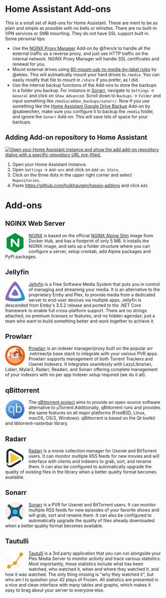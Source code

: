 # Home Assistant Add-ons

This is a small set of Add-ons for Home Assistant. These are ment to be as plain and simple as possible with no bells or whistles. There are no built-in VPN services or SMB mounting. They do not have SSL support built in. Some personal tips:

- Use the [NGINX Proxy Manager](https://github.com/hassio-addons/addon-nginx-proxy-manager) Add-on by @frenck to handle all the external traffic as a reverse proxy, and just use HTTP traffic on the internal network. NGINX Proxy Manager will handle SSL certificates and renewal for you.
- Mount external drives using [80-mount-usb-to-media-by-label.rules](https://gist.github.com/eklex/c5fac345de5be9d9bc420510617c86b5) by @eklex. This will autmatically mount your hard drives to `/media`. You can easily modify that file to mount in `/share` if you prefer, as I did.
- Use the internal backup functions of the Add-ons to store the backups in a folder you backup. For instance in [Sonarr](https://github.com/hulkhaugen/hassio-addons/tree/main/sonarr), navigate to `Settings` -> `General` and click on `Show Advanced`. Scroll down to `Backups` -> `Folder` and input something like `/media/addon_backups/sonarr/`. Now if you use something like the [Home Assistant Google Drive Backup](https://github.com/sabeechen/hassio-google-drive-backup) Add-on by @sabeechen, make sure you configure it to backup the `/media` folder, and ignore the `Sonarr` Add-on. This will save lots of space for your backups.

## Adding Add-on repository to Home Assistant

[![Open your Home Assistant instance and show the add add-on repository dialog with a specific repository URL pre-filled.](https://my.home-assistant.io/badges/supervisor_add_addon_repository.svg)](https://my.home-assistant.io/redirect/supervisor_add_addon_repository/?repository_url=https%3A%2F%2Fgithub.com%2Fhulkhaugen%2Fhassio-addons)

1. Open your Home Assistant instance.
2. Open `Settings` -> `Add-ons` and click on `Add-on Store`.
3. Click on the three dots in the upper right corner and select `Repositories`.
4. Paste https://github.com/hulkhaugen/hassio-addons and click `Add`.

# Add-ons

## NGINX Web Server
<img src="https://raw.githubusercontent.com/hulkhaugen/hassio-addons/main/nginx_ws/icon.png" alt="NGINX Web Server" width="64" align="left" style="padding-right:12px">[NGINX](https://www.nginx.com/) is based on the official [NGINX Alpine Slim](https://hub.docker.com/_/nginx) image from Docker Hub, and has a footprint of only 5 MB. It installs the NGINX image, and sets up a folder structure where you can configure a server, setup crontab, add Alpine packages and PyPI packages.

## Jellyfin
<img src="https://raw.githubusercontent.com/hulkhaugen/hassio-addons/main/jellyfin/icon.png" alt="Jellyfin" width="64" align="left" style="padding-right:12px">[Jellyfin](https://jellyfin.org/) is a Free Software Media System that puts you in control of managing and streaming your media. It is an alternative to the proprietary Emby and Plex, to provide media from a dedicated server to end-user devices via multiple apps. Jellyfin is descended from Emby's 3.5.2 release and ported to the .NET Core framework to enable full cross-platform support. There are no strings attached, no premium licenses or features, and no hidden agendas: just a team who want to build something better and work together to achieve it.

## Prowlarr
<img src="https://raw.githubusercontent.com/hulkhaugen/hassio-addons/main/prowlarr/icon.png" alt="Prowlarr" width="64" align="left" style="padding-right:12px">[Prowlarr](https://prowlarr.com/) is an indexer manager/proxy built on the popular arr .net/reactjs base stack to integrate with your various PVR apps. Prowlarr supports management of both Torrent Trackers and Usenet Indexers. It integrates seamlessly with LazyLibrarian, Lidarr, Mylar3, Radarr, Readarr, and Sonarr offering complete management of your indexers with no per app Indexer setup required (we do it all).

## qBittorrent
<img src="https://raw.githubusercontent.com/hulkhaugen/hassio-addons/main/qbittorrent/icon.png" alt="qBittorrent" width="64" align="left" style="padding-right:12px">The [qBittorrent project](https://www.qbittorrent.org/) aims to provide an open-source software alternative to µTorrent.Additionally, qBittorrent runs and provides the same features on all major platforms (FreeBSD, Linux, macOS, OS/2, Windows). qBittorrent is based on the Qt toolkit and libtorrent-rasterbar library.

## Radarr
<img src="https://raw.githubusercontent.com/hulkhaugen/hassio-addons/main/radarr/icon.png" alt="Radarr" width="64" align="left" style="padding-right:12px">[Radarr](https://radarr.video/) is a movie collection manager for Usenet and BitTorrent users. It can monitor multiple RSS feeds for new movies and will interface with clients and indexers to grab, sort, and rename them. It can also be configured to automatically upgrade the quality of existing files in the library when a better quality format becomes available.

## Sonarr
<img src="https://raw.githubusercontent.com/hulkhaugen/hassio-addons/main/sonarr/icon.png" alt="Sonarr" width="64" align="left" style="padding-right:12px">[Sonarr](https://sonarr.tv/) is a PVR for Usenet and BitTorrent users. It can monitor multiple RSS feeds for new episodes of your favorite shows and will grab, sort and rename them. It can also be configured to automatically upgrade the quality of files already downloaded when a better quality format becomes available.

## Tautulli
<img src="https://raw.githubusercontent.com/hulkhaugen/hassio-addons/main/tautulli/icon.png" alt="Tautulli" width="64" align="left" style="padding-right:12px">[Tautulli](https://tautulli.com/) is a 3rd party application that you can run alongside your Plex Media Server to monitor activity and track various statistics. Most importantly, these statistics include what has been watched, who watched it, when and where they watched it, and how it was watched. The only thing missing is "why they watched it", but who am I to question your 42 plays of Frozen. All statistics are presented in a nice and clean interface with many tables and graphs, which makes it easy to brag about your server to everyone else.